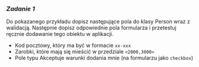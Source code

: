 ### _Zadanie 1_

Do pokazanego przykładu dopisz następujące pola do klasy Person wraz z walidacją.
Następnie dopisz odpowiednie pola formularza i przetestuj ręcznie dodawanie tego obiektu w aplikacji.

- Kod pocztowy, który ma być w formacie `xx-xxx`
- Zarobki, które mają się mieścić w przedziale `<2000,3000>`
- Pole typu Akceptuje warunki dodania mnie (na formularzu jako `checkbox`)
